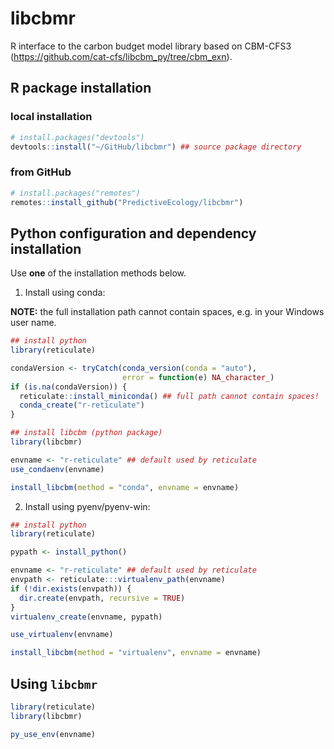 # libcbmr

R interface to the carbon budget model library based on CBM-CFS3 (<https://github.com/cat-cfs/libcbm_py/tree/cbm_exn>).

## R package installation

### local installation

```r
# install.packages("devtools")
devtools::install("~/GitHub/libcbmr") ## source package directory
```

### from GitHub

```r
# install.packages("remotes")
remotes::install_github("PredictiveEcology/libcbmr")
```

## Python configuration and dependency installation

Use **one** of the installation methods below.

1. Install using conda:

**NOTE:** the full installation path cannot contain spaces, e.g. in your Windows user name.

```r
## install python
library(reticulate)

condaVersion <- tryCatch(conda_version(conda = "auto"),
                         error = function(e) NA_character_)
if (is.na(condaVersion)) {
  reticulate::install_miniconda() ## full path cannot contain spaces!
  conda_create("r-reticulate")
}

## install libcbm (python package)
library(libcbmr)

envname <- "r-reticulate" ## default used by reticulate
use_condaenv(envname)

install_libcbm(method = "conda", envname = envname)
```

2. Install using pyenv/pyenv-win:

```r
## install python
library(reticulate)

pypath <- install_python()

envname <- "r-reticulate" ## default used by reticulate
envpath <- reticulate:::virtualenv_path(envname)
if (!dir.exists(envpath)) {
  dir.create(envpath, recursive = TRUE)
}
virtualenv_create(envname, pypath)

use_virtualenv(envname)

install_libcbm(method = "virtualenv", envname = envname)
```


## Using `libcbmr`

```r
library(reticulate)
library(libcbmr)

py_use_env(envname)
```
